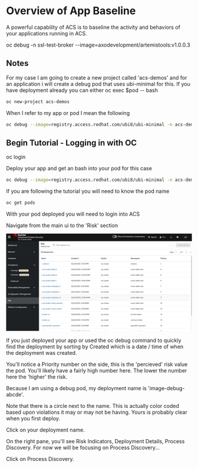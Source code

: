 # Overview of App Baseline

A powerful capability of ACS is to baseline the activity and behaviors of your applications running in ACS.

oc debug -n ssl-test-broker --image=axodevelopment/artemistools:v1.0.0.3

## Notes

For my case I am going to create a new project called 'acs-demos' and for an application i will create a debug pod that uses ubi-minimal for this.  If you have deployment already you can either oc exec $pod -- bash

```bash
oc new-project acs-demos
```

When I refer to my app or pod I mean the following

```bash
oc debug --image=registry.access.redhat.com/ubi8/ubi-minimal -n acs-demos
```

## Begin Tutorial - Logging in with OC

oc login

Deploy your app and get an bash into your pod for this case
```bash
oc debug --image=registry.access.redhat.com/ubi8/ubi-minimal -n acs-demos
```

If you are following the tutorial you will need to know the pod name

```bash
oc get pods
```

With your pod deployed you will need to login into ACS

Navigate from the main ui to the 'Risk' section

![Risk](https://github.com/axodevelopment/ACS-Tutorials/blob/main/images/risks.jpg)


If you just deployed your app or used the oc debug command to quickly find the deployment by sorting by Created which is a date / time of when the deployment was created.

You'll notice a Priority number on the side, this is the 'percieved' risk value the pod.  You'll likely have a fairly high number here.  The lower the number here the 'higher' the risk.

Because I am using a debug pod, my deployment name is 'image-debug-abcde'.

Note that there is a circle next to the name.  This is actually color coded based upon violations it may or may not be having.  Yours is probably clear when you first deploy.

Click on your deployment name.

On the right pane, you'll see Risk Indicators, Deployment Details, Process Discovery.  For now we will be focusing on Process Discovery...

Click on Process Discovery.
